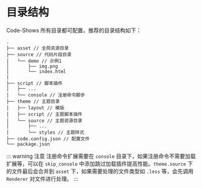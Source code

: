 # 目录结构

Code-Shows 所有目录都可配置，推荐的目录结构如下：

```
.
├── asset // 全局资源目录
├── source // 代码片段目录
│   └── demo // 示例1
│       ├── img.png
│       └── index.html 
|
├── script // 脚本插件
│   ├── ...
│   └── console // 注册命令脚步
├── theme // 主题目录
│   ├── layout // 模版
│   ├── script // 主题脚本插件
│   └── source // 主题资源目录
│       ├── ...
│       └── styles // 主题样式
├── code.config.json // 配置文件
└── package.json

```

::: warning 注意
注册命令扩展需要在 `console` 目录下，如果注册命令不需要加载扩展等，可以在 `skip_console` 中添加跳过加载插件提高性能。`theme.source` 下的文件最后会合并到 `asset` 下，如果需要处理的文件类型如 `.less` 等，会先调用 `Renderer` 对文件进行处理。 
:::
